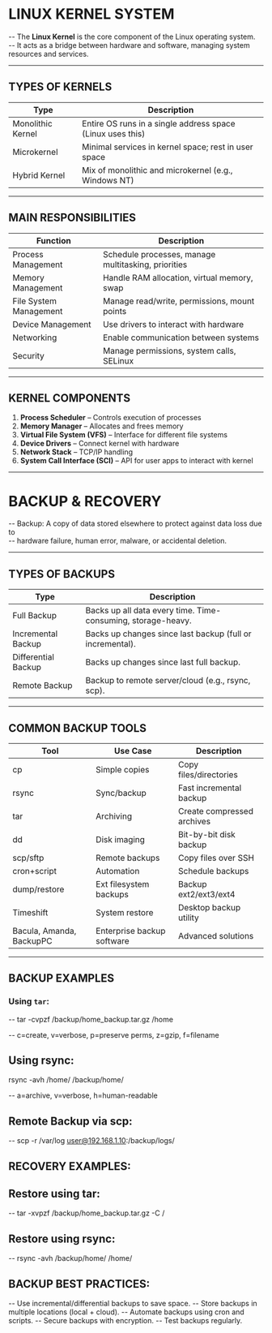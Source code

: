 # LINUX KERNEL SYSTEM

-- The **Linux Kernel** is the core component of the Linux operating system.  
-- It acts as a bridge between hardware and software, managing system resources and services.

---

## TYPES OF KERNELS

| Type               | Description                                             |
|--------------------|---------------------------------------------------------|
| Monolithic Kernel  | Entire OS runs in a single address space (Linux uses this) |
| Microkernel        | Minimal services in kernel space; rest in user space    |
| Hybrid Kernel      | Mix of monolithic and microkernel (e.g., Windows NT)    |

---

## MAIN RESPONSIBILITIES

| Function                | Description                                         |
|------------------------|-----------------------------------------------------|
| Process Management      | Schedule processes, manage multitasking, priorities|
| Memory Management       | Handle RAM allocation, virtual memory, swap        |
| File System Management  | Manage read/write, permissions, mount points       |
| Device Management       | Use drivers to interact with hardware              |
| Networking              | Enable communication between systems               |
| Security                | Manage permissions, system calls, SELinux          |

---

## KERNEL COMPONENTS

1. **Process Scheduler** – Controls execution of processes  
2. **Memory Manager** – Allocates and frees memory  
3. **Virtual File System (VFS)** – Interface for different file systems  
4. **Device Drivers** – Connect kernel with hardware  
5. **Network Stack** – TCP/IP handling  
6. **System Call Interface (SCI)** – API for user apps to interact with kernel

---

# BACKUP & RECOVERY

-- Backup: A copy of data stored elsewhere to protect against data loss due to  
-- hardware failure, human error, malware, or accidental deletion.

---

## TYPES OF BACKUPS

| Type                | Description                                                    |
|---------------------|----------------------------------------------------------------|
| Full Backup         | Backs up all data every time. Time-consuming, storage-heavy.   |
| Incremental Backup  | Backs up changes since last backup (full or incremental).      |
| Differential Backup | Backs up changes since last full backup.                       |
| Remote Backup       | Backup to remote server/cloud (e.g., rsync, scp).              |

---

## COMMON BACKUP TOOLS

| Tool         | Use Case                 | Description                                |
|-------------|-------------------------|--------------------------------------------|
| cp          | Simple copies           | Copy files/directories                     |
| rsync       | Sync/backup             | Fast incremental backup                    |
| tar         | Archiving               | Create compressed archives                |
| dd          | Disk imaging            | Bit-by-bit disk backup                    |
| scp/sftp    | Remote backups          | Copy files over SSH                       |
| cron+script | Automation              | Schedule backups                          |
| dump/restore| Ext filesystem backups  | Backup ext2/ext3/ext4                     |
| Timeshift   | System restore          | Desktop backup utility                    |
| Bacula, Amanda, BackupPC | Enterprise backup software | Advanced solutions |

---

## BACKUP EXAMPLES

### Using `tar`:
-- tar -cvpzf /backup/home_backup.tar.gz /home

-- c=create, v=verbose, p=preserve perms, z=gzip, f=filename

Using rsync:
------------
rsync -avh /home/ /backup/home/

-- a=archive, v=verbose, h=human-readable

Remote Backup via scp:
---------------------
-- scp -r /var/log user@192.168.1.10:/backup/logs/

RECOVERY EXAMPLES:
-------------------
Restore using tar:
-----------------

-- tar -xvpzf /backup/home_backup.tar.gz -C /

Restore using rsync:
--------------------

-- rsync -avh /backup/home/ /home/

BACKUP BEST PRACTICES:
----------------------

-- Use incremental/differential backups to save space.
-- Store backups in multiple locations (local + cloud).
-- Automate backups using cron and scripts.
-- Secure backups with encryption.
-- Test backups regularly.


